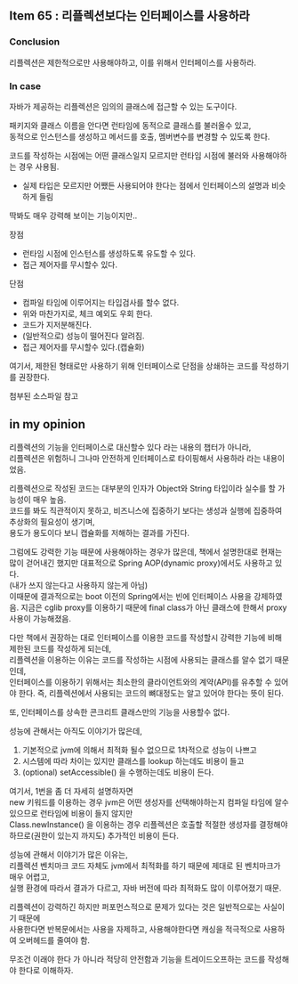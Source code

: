 ## Item 65 : 리플렉션보다는 인터페이스를 사용하라
### Conclusion
리플렉션은 제한적으로만 사용해야하고, 이를 위해서 인터페이스를 사용하라.

### In case
자바가 제공하는 리플렉션은 임의의 클래스에 접근할 수 있는 도구이다.  

패키지와 클래스 이름을 안다면 런타임에 동적으로 클래스를 불러올수 있고,   
동적으로 인스턴스를 생성하고 메서드를 호출, 멤버변수를 변경할 수 있도록 한다.  

코드를 작성하는 시점에는 어떤 클래스일지 모르지만 런타임 시점에 불러와 사용해야하는 경우 사용됨.
- 실제 타입은 모르지만 어쨌든 사용되어야 한다는 점에서 인터페이스의 설명과 비슷하게 들림

딱봐도 매우 강력해 보이는 기능이지만..

장점
- 런타임 시점에 인스턴스를 생성하도록 유도할 수 있다.
- 접근 제어자를 무시할수 있다.

단점
- 컴파일 타임에 이루어지는 타입검사를 할수 없다.
- 위와 마찬가지로, 체크 예외도 우회 한다.
- 코드가 지저분해진다.
- (일반적으로) 성능이 떨어진다 알려짐. 
- 접근 제어자를 무시할수 있다.(캡슐화)

여기서, 제한된 형태로만 사용하기 위해 인터페이스로 단점을 상쇄하는 코드를 작성하기를 권장한다.

첨부된 소스파일 참고



## in my opinion
리플렉션의 기능을 인터페이스로 대신할수 있다 라는 내용의 챕터가 아니라,  
리플렉션은 위험하니 그나마 안전하게 인터페이스로 타이핑해서 사용하라 라는 내용이었음.

리플렉션으로 작성된 코드는 대부분의 인자가 Object와 String 타입이라 실수를 할 가능성이 매우 높음.  
코드를 봐도 직관적이지 못하고, 비즈니스에 집중하기 보다는 생성과 실행에 집중하여 추상화의 필요성이 생기며,  
용도가 용도이다 보니 캡슐화를 저해하는 결과를 가진다.

그럼에도 강력한 기능 때문에 사용해야하는 경우가 많은데, 
책에서 설명한대로 현재는 많이 걷어내긴 했지만 대표적으로 Spring AOP(dynamic proxy)에서도 사용하고 있다.  
(내가 쓰지 않는다고 사용하지 않는게 아님)  
이때문에 결과적으로는 boot 이전의 Spring에서는 빈에 인터페이스 사용을 강제하였음.
지금은 cglib proxy를 이용하기 때문에 final class가 아닌 클래스에 한해서 proxy 사용이 가능해졌음.

다만 책에서 권장하는 대로 인터페이스를 이용한 코드를 작성할시 강력한 기능에 비해 제한된 코드를 작성하게 되는데,  
리플렉션을 이용하는 이유는 코드를 작성하는 시점에 사용되는 클래스를 알수 없기 때문인데,  
인터페이스를 이용하기 위해서는 최소한의 클라이언트와의 계약(API)를 유추할 수 있어야 한다.
즉, 리플렉션에서 사용되는 코드의 뼈대정도는 알고 있어야 한다는 뜻이 된다.

또, 인터페이스를 상속한 콘크리트 클래스만의 기능을 사용할수 없다.

성능에 관해서는 아직도 이야기가 많은데,
1. 기본적으로 jvm에 의해서 최적화 될수 없으므로 1차적으로 성능이 나쁘고
2. 시스템에 따라 차이는 있지만 클래스를 lookup 하는데도 비용이 들고
3. (optional) setAccessible() 을 수행하는데도 비용이 든다.

여기서, 1번을 좀 더 자세히 설명하자면   
new 키워드를 이용하는 경우 jvm은 어떤 생성자를 선택해야하는지 컴파일 타임에 알수 있으므로 런타임에 비용이 들지 않지만  
Class.newInstance() 을 이용하는 경우 리플렉션은 호출할 적절한 생성자를 결정해야 하므로(권한이 있는지 까지도) 추가적인 비용이 든다.

성능에 관해서 이야기가 많은 이유는,  
리플렉션 벤치마크 코드 자체도 jvm에서 최적화를 하기 때문에 제대로 된 벤치마크가 매우 어렵고,  
실행 환경에 따라서 결과가 다르고, 자바 버전에 따라 최적화도 많이 이루어졌기 때문.

리플렉션이 강력하긴 하지만 퍼포먼스적으로 문제가 있다는 것은 일반적으로는 사실이기 때문에  
사용한다면 반복문에서는 사용을 자제하고, 사용해야한다면 캐싱을 적극적으로 사용하여 오버헤드를 줄여야 함. 


무조건 이래야 한다 가 아니라 적당히 안전함과 기능을 트레이드오프하는 코드를 작성해야 한다로 이해하자.